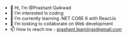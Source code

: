 - 👋 Hi, I’m @Prashant Gaikwad
- 👀 I’m interested in coding
- 🌱 I’m currently learning .NET CORE 6 with ReactJs
- 💞️ I’m looking to collaborate on Web development
- 📫 How to reach me - prashant.learnings@gmail.com

<!---
git-prashant/git-prashant is a ✨ special ✨ repository because its `README.md` (this file) appears on your GitHub profile.
You can click the Preview link to take a look at your changes.
--->
